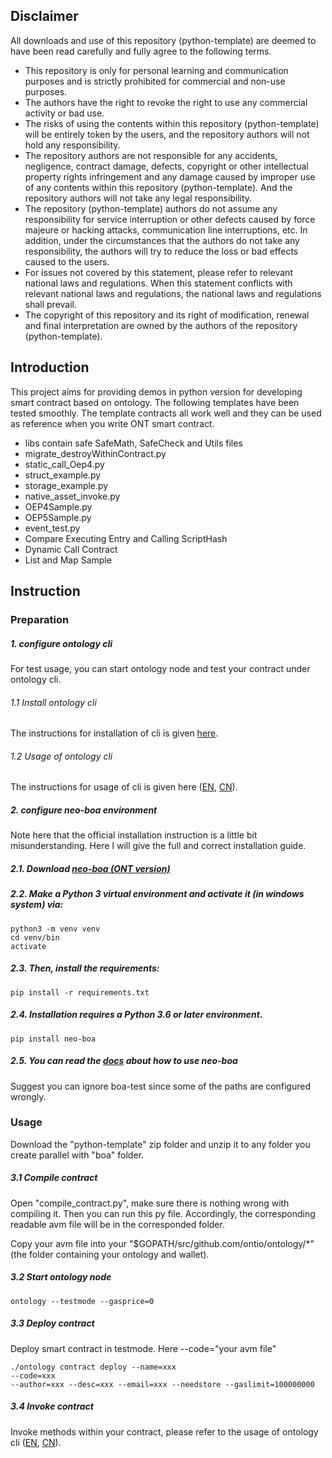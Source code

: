## Disclaimer
All downloads and use of this repository (python-template) are deemed to have been read carefully and fully agree to the following terms.

* This repository is only for personal learning and communication purposes and is strictly prohibited for commercial and non-use purposes.
* The authors have the right to revoke the right to use any commercial activity or bad use.
* The risks of using the contents within this repository (python-template) will be entirely token by the users, and the repository authors will not hold any responsibility.
* The repository authors are not responsible for any accidents, negligence, contract damage, defects, copyright or other intellectual property rights infringement and any damage caused by improper use of any contents within this repository (python-template). And the repository authors will not take any legal responsibility.
* The repository (python-template) authors do not assume any responsibility for service interruption or other defects caused by force majeure or hacking attacks, communication line interruptions, etc. In addition, under the circumstances that the authors do not take any responsibility, the authors will try to reduce the loss or bad effects caused to the users.
* For issues not covered by this statement, please refer to relevant national laws and regulations. When this statement conflicts with relevant national laws and regulations, the national laws and regulations shall prevail.
* The copyright of this repository and its right of modification, renewal and final interpretation are owned by the authors of the repository (python-template).

## Introduction
This project aims for providing demos in python version for developing smart contract based on ontology.
The following templates have been tested smoothly. The template contracts all work well 
and they can be used as reference when you write ONT smart contract. 

* libs contain safe SafeMath, SafeCheck and Utils files
* migrate_destroyWithinContract.py
* static_call_Oep4.py
* struct_example.py
* storage_example.py
* native_asset_invoke.py
* OEP4Sample.py
* OEP5Sample.py
* event_test.py
* Compare Executing Entry and Calling ScriptHash
* Dynamic Call Contract
* List and Map Sample


## Instruction

###  Preparation

##### 1. configure ontology cli
For test usage, you can start ontology node and test your contract under ontology cli. 
###### 1.1 Install ontology cli
 The instructions for installation of cli is given [here](https://github.com/ontio/ontology).

###### 1.2 Usage of ontology cli
The instructions for usage of cli is given here ([EN](https://github.com/ontio/ontology/blob/master/docs/specifications/cli_user_guide.md), [CN](https://github.com/ontio/ontology/blob/master/docs/specifications/cli_user_guide_CN.md)).
  


##### 2. configure neo-boa environment
Note here that the official installation instruction is a little bit misunderstanding.
 Here I will give the full and correct installation guide.

##### 2.1. Download  [neo-boa (ONT version)](https://github.com/ontio/neo-boa)

##### 2.2. Make a Python 3 virtual environment and activate it (in windows system) via:

```
python3 -m venv venv
cd venv/bin
activate
```
##### 2.3. Then, install the requirements:

```
pip install -r requirements.txt
```

##### 2.4. Installation requires a Python 3.6 or later environment.

```
pip install neo-boa
```

##### 2.5. You can read the [docs](https://neo-boa.readthedocs.io/en/latest/) about how to use neo-boa

Suggest you can ignore boa-test since some of the paths are configured wrongly.
 

###  Usage

Download the "python-template" zip folder and unzip it to any folder you create parallel with "boa" folder.
##### 3.1 Compile contract
Open "compile_contract.py", make sure there is nothing wrong with compiling it. Then you can run this py file. 
Accordingly, the corresponding readable avm file will be in the corresponded folder.

Copy your avm file into your "$GOPATH/src/github.com/ontio/ontology/*" (the folder containing your ontology and wallet).
##### 3.2 Start ontology node
```
ontology --testmode --gasprice=0
```
##### 3.3 Deploy contract
Deploy smart contract in testmode. Here --code="your avm file"
```
./ontology contract deploy --name=xxx 
--code=xxx 
--author=xxx --desc=xxx --email=xxx --needstore --gaslimit=100000000

```
##### 3.4 Invoke contract
Invoke methods within your contract, please refer to the usage of ontology cli ([EN](https://github.com/ontio/ontology/blob/master/docs/specifications/cli_user_guide.md), [CN](https://github.com/ontio/ontology/blob/master/docs/specifications/cli_user_guide_CN.md)).

 
